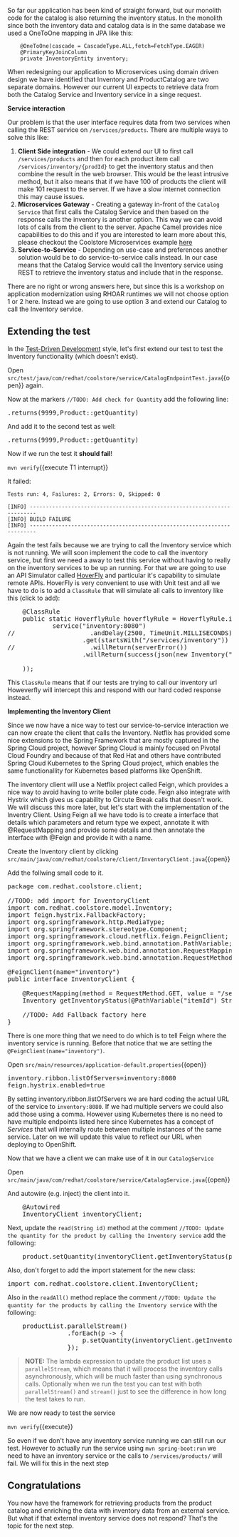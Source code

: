 So far our application has been kind of straight forward, but our monolith code for the catalog is also returning the inventory status. In the monolith since both the inventory data and catalog data is in the same database we used a OneToOne mapping in JPA like this:

```
    @OneToOne(cascade = CascadeType.ALL,fetch=FetchType.EAGER)
    @PrimaryKeyJoinColumn
	private InventoryEntity inventory;
```
When redesigning our application to Microservices using domain driven design we have identified that Inventory and ProductCatalog are two separate domains. However our current UI expects to retrieve data from both the Catalog Service and Inventory service in a singe request.

**Service interaction**

Our problem is that the user interface requires data from two services when calling the REST service on `/services/products`. There are multiple ways to solve this like:

1. **Client Side integration** - We could extend our UI to first call `/services/products` and then for each product item call `/services/inventory/{prodId}` to get the inventory status and then combine the result in the web browser. This would be the least intrusive method, but it also means that if we have 100 of products the client will make 101 request to the server. If we have a slow internet connection this may cause issues. 
2. **Microservices Gateway** - Creating a gateway in-front of the `Catalog Service` that first calls the Catalog Service and then based on the response calls the inventory is another option. This way we can avoid lots of calls from the client to the server. Apache Camel provides nice capabilities to do this and if you are interested to learn more about this, please checkout the Coolstore Microservices example [here](http://github.com/jbossdemocentral/coolstore-microservice)
3. **Service-to-Service** - Depending on use-case and preferences another solution would be to do service-to-service calls instead. In our case means that the Catalog Service would call the Inventory service using REST to retrieve the inventory status and include that in the response.

There are no right or wrong answers here, but since this is a workshop on application modernization using RHOAR runtimes we will not choose option 1 or 2 here. Instead we are going to use option 3 and extend our Catalog to call the Inventory service. 

## Extending the test

In the [Test-Driven Development](https://en.wikipedia.org/wiki/Test-driven_development) style, let's first extend our test to test the Inventory functionality (which doesn't exist). 

Open ``src/test/java/com/redhat/coolstore/service/CatalogEndpointTest.java``{{open}} again.

Now at the markers `//TODO: Add check for Quantity` add the following line:

<pre class="file" data-filename="src/test/java/com/redhat/coolstore/service/CatalogEndpointTest.java" data-target="insert" data-marker="//TODO: Add check for Quantity">
.returns(9999,Product::getQuantity)
</pre>

And add it to the second test as well:

<pre class="file" data-filename="src/test/java/com/redhat/coolstore/service/CatalogEndpointTest.java" data-target="insert" data-marker="//TODO: Add check for Quantity">
.returns(9999,Product::getQuantity)
</pre>

Now if we run the test it **should fail**!

``mvn verify``{{execute T1 interrupt}}

It failed:

```console
Tests run: 4, Failures: 2, Errors: 0, Skipped: 0

[INFO] ------------------------------------------------------------------------
[INFO] BUILD FAILURE
[INFO] ------------------------------------------------------------------------
```

Again the test fails because we are trying to call the Inventory service which is not running. We will soon implement the code to call the inventory service, but first
we need a away to test this service without having to really on the inventory services to be up an running. For that we are going to use an API Simulator
called [HoverFly](http://hoverfly.io) and particular it's capability to simulate remote APIs. HoverFly is very convenient to use with Unit test and all we have to do is
to add a `ClassRule` that will simulate all calls to inventory like this (click to add):

<pre class="file" data-filename="src/test/java/com/redhat/coolstore/service/CatalogEndpointTest.java"
data-target="insert" data-marker="//TODO: Add ClassRule for HoverFly Inventory simulation">
    @ClassRule
    public static HoverflyRule hoverflyRule = HoverflyRule.inSimulationMode(dsl(
            service("inventory:8080")
//                    .andDelay(2500, TimeUnit.MILLISECONDS).forMethod("GET")
                    .get(startsWith("/services/inventory"))
//                    .willReturn(serverError())
                    .willReturn(success(json(new Inventory("9999",9999))))

    )); 
</pre>

This `ClassRule` means that if our tests are trying to call our inventory url Howeverfly will intercept this and respond with our hard coded response instead.

**Implementing the Inventory Client**

Since we now have a nice way to test our service-to-service interaction we can now create the client that calls the Inventory. Netflix has provided some nice extensions to the Spring Framework that are mostly captured in the Spring Cloud project, however Spring Cloud is mainly focused on Pivotal Cloud Foundry and because of that Red Hat and others have contributed Spring Cloud Kubernetes to the Spring Cloud project, which enables the same functionallity for Kubernetes based platforms like OpenShift. 

The inventory client will use a Netflix project called Feign, which provides a nice way to avoid having to write boiler plate code. Feign also integrate with Hystrix which gives us capability to Circute Break calls that doesn't work. We will discuss this more later, but let's start with the implementation of the Inventry Client. Using Feign all we have todo is to create a interface that details which parameters and return type we expect, annotate it with @RequestMapping and provide some details and then annotate the interface with @Feign and provide it with a name.

Create the Inventory client by clicking ``src/main/java/com/redhat/coolstore/client/InventoryClient.java``{{open}}

Add the follwing small code to it.
<pre class="file" data-filename="src/main/java/com/redhat/coolstore/client/InventoryClient.java" data-target="replace">
package com.redhat.coolstore.client;

//TODO: add import for InventoryClient
import com.redhat.coolstore.model.Inventory;
import feign.hystrix.FallbackFactory;
import org.springframework.http.MediaType;
import org.springframework.stereotype.Component;
import org.springframework.cloud.netflix.feign.FeignClient;
import org.springframework.web.bind.annotation.PathVariable;
import org.springframework.web.bind.annotation.RequestMapping;
import org.springframework.web.bind.annotation.RequestMethod;

@FeignClient(name="inventory")
public interface InventoryClient {

    @RequestMapping(method = RequestMethod.GET, value = "/services/inventory/{itemId}", consumes = {MediaType.APPLICATION_JSON_VALUE})
    Inventory getInventoryStatus(@PathVariable("itemId") String itemId);

    //TODO: Add Fallback factory here
}
</pre>

There is one more thing that we need to do which is to tell Feign where the inventory service is running. Before that notice that we are setting the `@FeignClient(name="inventory")`.

Open ``src/main/resources/application-default.properties``{{open}}

<pre class="file" data-filename="src/main/resources/application-default.properties" data-target="insert" data-marker="#TODO: Configure netflix libraries">
inventory.ribbon.listOfServers=inventory:8080
feign.hystrix.enabled=true
</pre>
 
By setting inventory.ribbon.listOfServers we are hard coding the actual URL of the service to `inventory:8080`. If we had multiple servers we could also add those using a comma. However using Kubernetes there is no need to have multiple endpoints listed here since Kubernetes has a concept of _Services_ that will internally route between multiple instances of the same service. Later on we will update this value to reflect our URL when deploying to OpenShift.


Now that we have a client we can make use of it in our `CatalogService`

Open ``src/main/java/com/redhat/coolstore/service/CatalogService.java``{{open}}

And autowire (e.g. inject) the client into it. 

<pre class="file" data-filename="src/main/java/com/redhat/coolstore/service/CatalogService.java" data-target="insert" data-marker="//TODO: Autowire Inventory Client">
    @Autowired
    InventoryClient inventoryClient;
</pre>

Next, update the `read(String id)` method at the comment `//TODO: Update the quantity for the product by calling the Inventory service` add the following:

<pre class="file" data-filename="src/main/java/com/redhat/coolstore/service/CatalogService.java" data-target="insert" data-marker="//TODO: Update the quantity for the product by calling the Inventory service">
    product.setQuantity(inventoryClient.getInventoryStatus(product.getItemId()).getQuantity());
</pre>

Also, don't forget to add the import statement for the new class:

<pre class="file" data-filename="src/main/java/com/redhat/coolstore/service/CatalogService.java" data-target="insert" data-marker="//import com.redhat.coolstore.client.InventoryClient;">
import com.redhat.coolstore.client.InventoryClient;
</pre>

Also in the `readAll()` method replace the comment `//TODO: Update the quantity for the products by calling the Inventory service` with the following:
<pre class="file" data-filename="src/main/java/com/redhat/coolstore/service/CatalogService.java" data-target="insert" data-marker="//TODO: Update the quantity for the products by calling the Inventory service">
    productList.parallelStream()
                .forEach(p -&gt; {
                    p.setQuantity(inventoryClient.getInventoryStatus(p.getItemId()).getQuantity());
                });
</pre>

>**NOTE:** The lambda expression to update the product list uses a `parallelStream`, which means that it will process the inventory calls asynchronously, which will be much faster than using synchronous calls. Optionally when we run the test you can test with both `parallelStream()` and `stream()` just to see the difference in how long the test takes to run.

We are now ready to test the service

``mvn verify``{{execute}}

So even if we don't have any inventory service running we can still run our test. However to actually run the service using `mvn spring-boot:run` we need to have an inventory service or the calls to `/services/products/` will fail. We will fix this in the next step

## Congratulations
You now have the framework for retrieving products from the product catalog and enriching the data with inventory data from
an external service. But what if that external inventory service does not respond? That's the topic for the next step.
